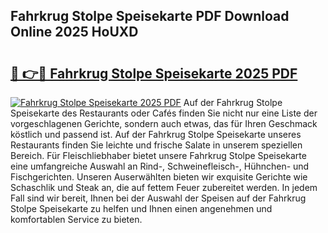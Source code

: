 ## Fahrkrug Stolpe Speisekarte PDF Download Online 2025 HoUXD

# <h2><a href="http://gcd83m.nevu.top/?p=Fahrkrug+Stolpe+Speisekarte">🔗 👉🔴 Fahrkrug Stolpe Speisekarte 2025 PDF</a></h2>

[![Fahrkrug Stolpe Speisekarte 2025 PDF](https://i.imgur.com/dBaPXMq.png)](http://gcd83m.nevu.top/?p=Fahrkrug+Stolpe+Speisekarte)
Auf der Fahrkrug Stolpe Speisekarte des Restaurants oder Cafés finden Sie nicht nur eine Liste der vorgeschlagenen Gerichte, sondern auch etwas, das für Ihren Geschmack köstlich und passend ist. Auf der Fahrkrug Stolpe Speisekarte unseres Restaurants finden Sie leichte und frische Salate in unserem speziellen Bereich. Für Fleischliebhaber bietet unsere Fahrkrug Stolpe Speisekarte eine umfangreiche Auswahl an Rind-, Schweinefleisch-, Hühnchen- und Fischgerichten. Unseren Auserwählten bieten wir exquisite Gerichte wie Schaschlik und Steak an, die auf fettem Feuer zubereitet werden. In jedem Fall sind wir bereit, Ihnen bei der Auswahl der Speisen auf der Fahrkrug Stolpe Speisekarte zu helfen und Ihnen einen angenehmen und komfortablen Service zu bieten.

